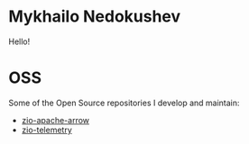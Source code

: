 # Mykhailo Nedokushev

Hello! 

# OSS

Some of the Open Source repositories I develop and maintain:

- [zio-apache-arrow](https://github.com/grouzen/zio-apache-arrow)
- [zio-telemetry](https://github.com/zio/zio-telemetry)

